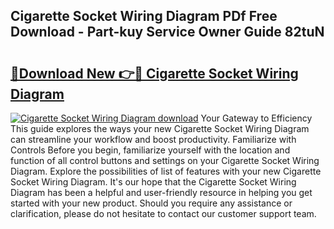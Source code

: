 ## Cigarette Socket Wiring Diagram PDf Free Download - Part-kuy Service Owner Guide 82tuN

# <h2><a href="http://dflkidc.blite.top/?on=Cigarette+Socket+Wiring+Diagram">🔗Download New 👉🔴 Cigarette Socket Wiring Diagram</a></h2>

[![Cigarette Socket Wiring Diagram download](https://i.imgur.com/lujVjoI.png)](http://dflkidc.blite.top/?on=Cigarette+Socket+Wiring+Diagram)
Your Gateway to Efficiency This guide explores the ways your new Cigarette Socket Wiring Diagram can streamline your workflow and boost productivity. Familiarize with Controls Before you begin, familiarize yourself with the location and function of all control buttons and settings on your Cigarette Socket Wiring Diagram. Explore the possibilities of list of features with your new Cigarette Socket Wiring Diagram. It's our hope that the Cigarette Socket Wiring Diagram has been a helpful and user-friendly resource in helping you get started with your new product. Should you require any assistance or clarification, please do not hesitate to contact our customer support team.
